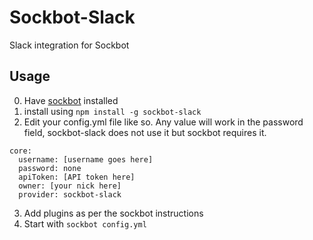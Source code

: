 # Sockbot-Slack
Slack integration for Sockbot

## Usage
0. Have [sockbot](https://github.com/SockDrawer/Sockbot) installed
1. install using `npm install -g sockbot-slack`
2. Edit your config.yml file like so. Any value will work in the password field, sockbot-slack does not use it but sockbot requires it.

```
core:
  username: [username goes here]
  password: none
  apiToken: [API token here]
  owner: [your nick here]
  provider: sockbot-slack
```

3. Add plugins as per the sockbot instructions
4. Start with `sockbot config.yml`
